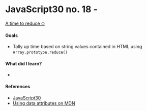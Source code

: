 # JavaScript30 no. 18 - 

[A time to reduce ⏱]()

#### Goals
* Tally up time based on string values contained in HTML using `Array.prototype.reduce()`

#### What did I learn?
* 

#### References
* [JavaScript30](https://javascript30.com/)
* [Using data attributes on MDN](https://developer.mozilla.org/en-US/docs/Learn/HTML/Howto/Use_data_attributes)